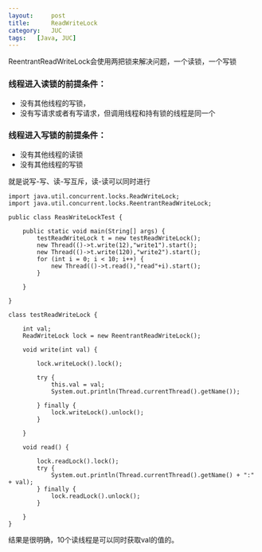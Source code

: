 ```yaml
---
layout:     post
title:      ReadWriteLock
category:   JUC
tags:   [Java, JUC]
---
```

ReentrantReadWriteLock会使用两把锁来解决问题，一个读锁，一个写锁
### 线程进入读锁的前提条件：
- 没有其他线程的写锁，
- 没有写请求或者有写请求，但调用线程和持有锁的线程是同一个
### 线程进入写锁的前提条件：
 - 没有其他线程的读锁
 - 没有其他线程的写锁

就是说写-写、读-写互斥，读-读可以同时进行

```
import java.util.concurrent.locks.ReadWriteLock;
import java.util.concurrent.locks.ReentrantReadWriteLock;

public class ReasWriteLockTest {

    public static void main(String[] args) {
        testReadWriteLock t = new testReadWriteLock();
        new Thread(()->t.write(12),"write1").start();
        new Thread(()->t.write(120),"write2").start();
        for (int i = 0; i < 10; i++) {
            new Thread(()->t.read(),"read"+i).start();
        }

    }

}

class testReadWriteLock {

    int val;
    ReadWriteLock lock = new ReentrantReadWriteLock();

    void write(int val) {

        lock.writeLock().lock();

        try {
            this.val = val;
            System.out.println(Thread.currentThread().getName());

        } finally {
            lock.writeLock().unlock();
        }

    }

    void read() {

        lock.readLock().lock();
        try {
            System.out.println(Thread.currentThread().getName() + ":" + val);
        } finally {
            lock.readLock().unlock();
        }

    }
}

```
结果是很明确，10个读线程是可以同时获取val的值的。